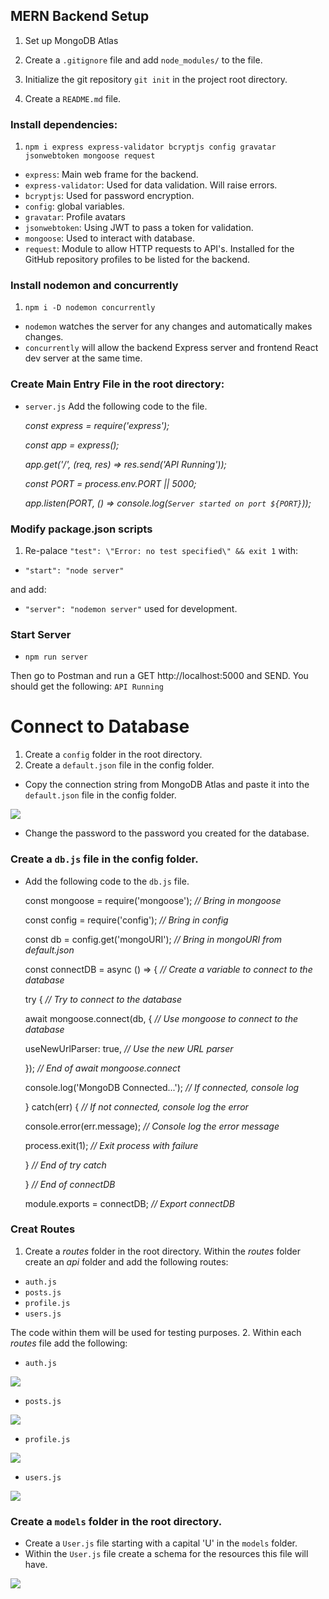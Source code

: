 ## MERN Backend Setup

1. Set up MongoDB Atlas

2. Create a `.gitignore` file and add `node_modules/` to the file.

3. Initialize the git repository `git init` in the project root directory.

4. Create a `README.md` file.

### Install dependencies: 

1. `npm i express express-validator bcryptjs config gravatar jsonwebtoken mongoose request`
- `express`: Main web frame for the backend.
- `express-validator`: Used for data validation. Will raise errors.
- `bcryptjs`: Used for password encryption.
- `config`: global variables.
- `gravatar`: Profile avatars 
- `jsonwebtoken`: Using JWT to pass a token for validation.
- `mongoose`: Used to interact with database. 
- `request`: Module to allow HTTP requests to API's. Installed for the GitHub repository profiles to be listed for the backend.

### Install nodemon and concurrently
1. `npm i -D nodemon concurrently`
- `nodemon` watches the server for any changes and automatically makes changes.
- `concurrently` will allow the backend Express server and frontend React dev server at the same time.

### Create Main Entry File in the root directory:
- `server.js` Add the following code to the file.

    _const express = require('express');_

    _const app = express();_

    _app.get('/', (req, res) => res.send('API Running'));_

    _const PORT = process.env.PORT || 5000;_

    _app.listen(PORT, () => console.log(`Server started on port ${PORT}`));_

### Modify package.json scripts
1. Re-palace `"test": \"Error: no test specified\" && exit 1` with:
- `"start": "node server"`

and add:
- `"server": "nodemon server"` used for development.

### Start Server
- `npm run server`

Then go to Postman and run a GET http://localhost:5000 and SEND.
You should get the following: `API Running`

# Connect to Database
1. Create a `config` folder in the root directory.
2. Create a `default.json` file in the config folder.
- Copy the connection string from MongoDB Atlas and paste it into the `default.json` file in the config folder.

![](https://i.imgur.com/gHrWhzX.jpg)

- Change the password to the password you created for the database.

### Create a `db.js` file in the config folder.
- Add the following code to the `db.js` file.

    const mongoose = require('mongoose'); _// Bring in mongoose_

    const config = require('config'); _// Bring in config_

    const db = config.get('mongoURI'); _// Bring in mongoURI from default.json_

    const connectDB = async () => { _// Create a variable to connect to the database_

    try { _// Try to connect to the database_

    await mongoose.connect(db, { _// Use mongoose to connect to the database_

    useNewUrlParser: true, _// Use the new URL parser_

    }); _// End of await mongoose.connect_

    console.log('MongoDB Connected...'); _// If connected, console log_

    } catch(err) { _// If not connected, console log the error_

    console.error(err.message); _// Console log the error message_

    process.exit(1); _// Exit process with failure_

    } _// End of try catch_

    } _// End of connectDB_

    module.exports = connectDB; _// Export connectDB_

### Creat Routes
1. Create a _routes_ folder in the root directory. Within the _routes_ folder create an _api_ folder and add the following routes:
- `auth.js`
- `posts.js`
- `profile.js`
- `users.js`
  
The code within them will be used for testing purposes. 
2. Within each _routes_ file add the following:
  - `auth.js`
    
  ![](https://i.imgur.com/Bj3tQIe.png)
  - `posts.js`
    
  ![](https://i.imgur.com/2pRlUSo.png)
  - `profile.js`

 ![](https://i.imgur.com/YWA6odq.png)
  - `users.js`
    
 ![](https://i.imgur.com/vJds4OW.png)

 ### Create a `models` folder in the root directory.
 - Create a `User.js` file starting with a capital 'U' in the `models` folder.
 - Within the `User.js` file create a schema for the resources this file will have.
   
 ![](https://i.imgur.com/RbQf2K4.png)
  
